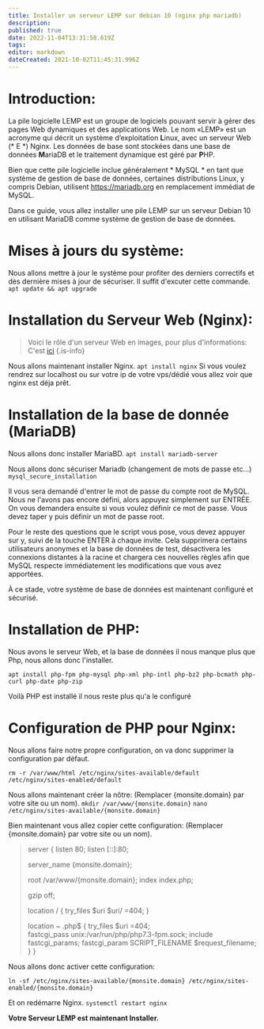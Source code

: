 ```yaml
---
title: Installer un serveur LEMP sur debian 10 (nginx php mariadb)
description: 
published: true
date: 2022-11-04T13:31:58.619Z
tags: 
editor: markdown
dateCreated: 2021-10-02T11:45:31.996Z
---
```


# Introduction:
La pile logicielle LEMP est un groupe de logiciels pouvant servir à gérer des pages Web dynamiques et des applications Web. Le nom «LEMP» est un acronyme qui décrit un système d’exploitation **L**inux, avec un serveur Web (* E *) Nginx. Les données de base sont stockées dans une base de données **M**ariaDB et le traitement dynamique est géré par **P**HP.

Bien que cette pile logicielle inclue généralement * MySQL * en tant que système de gestion de base de données, certaines distributions Linux, y compris Debian, utilisent https://mariadb.org en remplacement immédiat de MySQL.

Dans ce guide, vous allez installer une pile LEMP sur un serveur Debian 10 en utilisant MariaDB comme système de gestion de base de données.

# Mises à jours du système:
Nous allons mettre à jour le système pour profiter des derniers correctifs et dès dernière mises à jour de sécuriser. Il suffit d'excuter cette commande.
`apt update && apt upgrade`

# Installation du Serveur Web (Nginx):
> Voici le rôle d'un serveur Web en images, pour plus d'informations: C'est [ici](https://developer.mozilla.org/fr/docs/Apprendre/Qu_est-ce_qu_un_serveur_web)
{.is-info}

Nous allons maintenant installer Nginx.
`apt install nginx`
Si vous voulez rendrez sur localhost ou sur votre ip de votre vps/dédié vous allez voir que nginx est déja prêt.

# Installation de la base de donnée (MariaDB)
Nous allons donc installer MariaBD.
`apt install mariadb-server`

Nous allons donc sécuriser Mariadb (changement de mots de passe etc...)
`mysql_secure_installation`

Il vous sera demandé d'entrer le mot de passe du compte root de MySQL. Nous ne l'avons pas encore défini, alors appuyez simplement sur ENTRÉE. On vous demandera ensuite si vous voulez définir ce mot de passe. Vous devez taper y puis définir un mot de passe root.

Pour le reste des questions que le script vous pose, vous devez appuyer sur y, suivi de la touche ENTER à chaque invite. Cela supprimera certains utilisateurs anonymes et la base de données de test, désactivera les connexions distantes à la racine et chargera ces nouvelles règles afin que MySQL respecte immédiatement les modifications que vous avez apportées.

À ce stade, votre système de base de données est maintenant configuré et sécurisé.

# Installation de PHP:
Nous avons le serveur Web, et la base de données il nous manque plus que Php, nous allons donc l'installer.

`apt install php-fpm php-mysql php-xml php-intl php-bz2 php-bcmath php-curl php-date php-zip`

Voilà PHP est installé il nous reste plus qu'a le configuré

# Configuration de PHP pour Nginx:
Nous allons faire notre propre configuration, on va donc supprimer la configuration par défaut.

`rm -r /var/www/html /etc/nginx/sites-available/default /etc/nginx/sites-enabled/default`

Nous allons maintenant créer la nôtre: (Remplacer {monsite.domain} par votre site ou un nom).
`mkdir /var/www/{monsite.domain}`
`nano /etc/nginx/sites-available/{monsite.domain}`

Bien maintenant vous allez copier cette configuration: (Remplacer {monsite.domain} par votre site ou un nom).

> server {
>    listen              80;
>    listen              [::]:80;
> 
>    server_name   {monsite.domain};
> 
>    root                /var/www/{monsite.domain};
>    index              index.php;
> 
>    gzip                off;
> 
>    location / {
>        try_files $uri $uri/ =404;
>    }
> 
>    location ~ \.php$ {
>        try_files $uri =404;  
>        fastcgi_pass unix:/var/run/php/php7.3-fpm.sock;
>        include fastcgi_params;
>        fastcgi_param SCRIPT_FILENAME $request_filename;
>    }
> }

Nous allons donc activer cette configuration:

`ln -sf /etc/nginx/sites-available/{monsite.domain} /etc/nginx/sites-enabled/{monsite.domain}`

Et on redémarre Nginx.
`systemctl restart nginx`

**Votre Serveur LEMP est maintenant Installer.**
